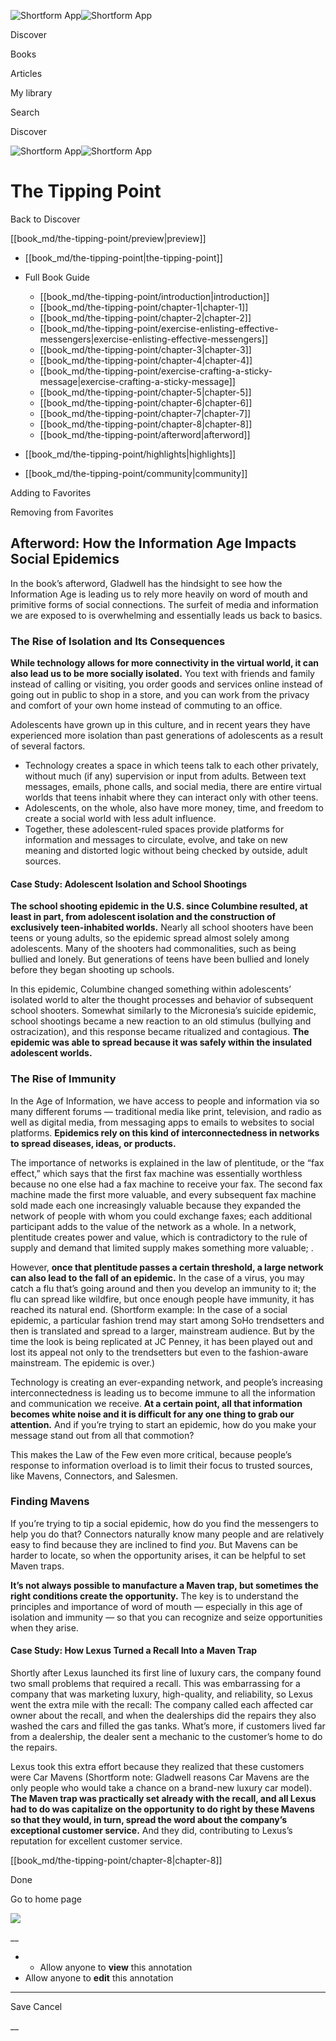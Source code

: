 ![Shortform App](/img/logo.36a2399e.svg)![Shortform App](/img/logo-dark.70c1b072.svg)

Discover

Books

Articles

My library

Search

Discover

![Shortform App](/img/logo.36a2399e.svg)![Shortform App](/img/logo-dark.70c1b072.svg)

# The Tipping Point

Back to Discover

[[book_md/the-tipping-point/preview|preview]]

  * [[book_md/the-tipping-point|the-tipping-point]]
  * Full Book Guide

    * [[book_md/the-tipping-point/introduction|introduction]]
    * [[book_md/the-tipping-point/chapter-1|chapter-1]]
    * [[book_md/the-tipping-point/chapter-2|chapter-2]]
    * [[book_md/the-tipping-point/exercise-enlisting-effective-messengers|exercise-enlisting-effective-messengers]]
    * [[book_md/the-tipping-point/chapter-3|chapter-3]]
    * [[book_md/the-tipping-point/chapter-4|chapter-4]]
    * [[book_md/the-tipping-point/exercise-crafting-a-sticky-message|exercise-crafting-a-sticky-message]]
    * [[book_md/the-tipping-point/chapter-5|chapter-5]]
    * [[book_md/the-tipping-point/chapter-6|chapter-6]]
    * [[book_md/the-tipping-point/chapter-7|chapter-7]]
    * [[book_md/the-tipping-point/chapter-8|chapter-8]]
    * [[book_md/the-tipping-point/afterword|afterword]]
  * [[book_md/the-tipping-point/highlights|highlights]]
  * [[book_md/the-tipping-point/community|community]]



Adding to Favorites 

Removing from Favorites 

## Afterword: How the Information Age Impacts Social Epidemics

In the book’s afterword, Gladwell has the hindsight to see how the Information Age is leading us to rely more heavily on word of mouth and primitive forms of social connections. The surfeit of media and information we are exposed to is overwhelming and essentially leads us back to basics.

### The Rise of Isolation and Its Consequences

**While technology allows for more connectivity in the virtual world, it can also lead us to be more socially isolated.** You text with friends and family instead of calling or visiting, you order goods and services online instead of going out in public to shop in a store, and you can work from the privacy and comfort of your own home instead of commuting to an office.

Adolescents have grown up in this culture, and in recent years they have experienced more isolation than past generations of adolescents as a result of several factors.

  * Technology creates a space in which teens talk to each other privately, without much (if any) supervision or input from adults. Between text messages, emails, phone calls, and social media, there are entire virtual worlds that teens inhabit where they can interact only with other teens. 
  * Adolescents, on the whole, also have more money, time, and freedom to create a social world with less adult influence. 
  * Together, these adolescent-ruled spaces provide platforms for information and messages to circulate, evolve, and take on new meaning and distorted logic without being checked by outside, adult sources. 



#### Case Study: Adolescent Isolation and School Shootings

**The school shooting epidemic in the U.S. since Columbine resulted, at least in part, from adolescent isolation and the construction of exclusively teen-inhabited worlds.** Nearly all school shooters have been teens or young adults, so the epidemic spread almost solely among adolescents. Many of the shooters had commonalities, such as being bullied and lonely. But generations of teens have been bullied and lonely before they began shooting up schools.

In this epidemic, Columbine changed something within adolescents’ isolated world to alter the thought processes and behavior of subsequent school shooters. Somewhat similarly to the Micronesia’s suicide epidemic, school shootings became a new reaction to an old stimulus (bullying and ostracization), and this response became ritualized and contagious. **The epidemic was able to spread because it was safely within the insulated adolescent worlds.**

### The Rise of Immunity

In the Age of Information, we have access to people and information via so many different forums — traditional media like print, television, and radio as well as digital media, from messaging apps to emails to websites to social platforms. **Epidemics rely on this kind of interconnectedness in networks to spread diseases, ideas, or products.**

The importance of networks is explained in the law of plentitude, or the “fax effect,” which says that the first fax machine was essentially worthless because no one else had a fax machine to receive your fax. The second fax machine made the first more valuable, and every subsequent fax machine sold made each one increasingly valuable because they expanded the network of people with whom you could exchange faxes; each additional participant adds to the value of the network as a whole. In a network, plentitude creates power and value, which is contradictory to the rule of supply and demand that limited supply makes something more valuable; .

However, **once that plentitude passes a certain threshold, a large network can also lead to the fall of an epidemic.** In the case of a virus, you may catch a flu that’s going around and then you develop an immunity to it; the flu can spread like wildfire, but once enough people have immunity, it has reached its natural end. (Shortform example: In the case of a social epidemic, a particular fashion trend may start among SoHo trendsetters and then is translated and spread to a larger, mainstream audience. But by the time the look is being replicated at JC Penney, it has been played out and lost its appeal not only to the trendsetters but even to the fashion-aware mainstream. The epidemic is over.)

Technology is creating an ever-expanding network, and people’s increasing interconnectedness is leading us to become immune to all the information and communication we receive. **At a certain point, all that information becomes white noise and it is difficult for any one thing to grab our attention.** And if you’re trying to start an epidemic, how do you make your message stand out from all that commotion?

This makes the Law of the Few even more critical, because people’s response to information overload is to limit their focus to trusted sources, like Mavens, Connectors, and Salesmen.

### Finding Mavens

If you’re trying to tip a social epidemic, how do you find the messengers to help you do that? Connectors naturally know many people and are relatively easy to find because they are inclined to find _you_. But Mavens can be harder to locate, so when the opportunity arises, it can be helpful to set Maven traps.

**It’s not always possible to manufacture a Maven trap, but sometimes the right conditions create the opportunity.** The key is to understand the principles and importance of word of mouth — especially in this age of isolation and immunity — so that you can recognize and seize opportunities when they arise.

#### Case Study: How Lexus Turned a Recall Into a Maven Trap

Shortly after Lexus launched its first line of luxury cars, the company found two small problems that required a recall. This was embarrassing for a company that was marketing luxury, high-quality, and reliability, so Lexus went the extra mile with the recall: The company called each affected car owner about the recall, and when the dealerships did the repairs they also washed the cars and filled the gas tanks. What’s more, if customers lived far from a dealership, the dealer sent a mechanic to the customer’s home to do the repairs.

Lexus took this extra effort because they realized that these customers were Car Mavens (Shortform note: Gladwell reasons Car Mavens are the only people who would take a chance on a brand-new luxury car model). **The Maven trap was practically set already with the recall, and all Lexus had to do was capitalize on the opportunity to do right by these Mavens so that they would, in turn, spread the word about the company’s exceptional customer service.** And they did, contributing to Lexus’s reputation for excellent customer service.

[[book_md/the-tipping-point/chapter-8|chapter-8]]

Done

Go to home page 

![](https://bat.bing.com/action/0?ti=56018282&Ver=2&mid=45853401-8da1-4b08-be22-d43d2542da92&sid=1711133063fa11eebdec89a8b8ae3bbc&vid=171147a063fa11eea7440fcfeb230d96&vids=0&msclkid=N&pi=0&lg=en-US&sw=800&sh=600&sc=24&nwd=1&tl=Shortform%20%7C%20Book&p=https%3A%2F%2Fwww.shortform.com%2Fapp%2Fbook%2Fthe-tipping-point%2Fafterword&r=&lt=350&evt=pageLoad&sv=1&rn=186803)

__

  *   * Allow anyone to **view** this annotation
  * Allow anyone to **edit** this annotation



* * *

Save Cancel

__



